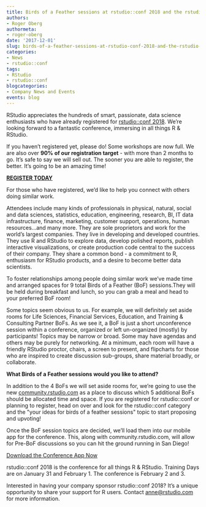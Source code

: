 ```yaml
---
title: Birds of a Feather sessions at rstudio::conf 2018 and the rstudio::conf app!
authors:
- Roger Oberg
authormeta: 
- roger-oberg
date: '2017-12-01'
slug: birds-of-a-feather-sessions-at-rstudio-conf-2018-and-the-rstudio-conf-app
categories:
- News
- rstudio::conf
tags:
- RStudio
- rstudio::conf
blogcategories:
- Company News and Events
events: blog
---
```



RStudio appreciates the hundreds of smart, passionate, data science enthusiasts who have already registered for [rstudio::conf 2018](https://www.rstudio.com/conference/). We’re looking forward to a fantastic conference, immersing in all things R & RStudio.

If you haven’t registered yet, please do! Some workshops are now full. We are also over **90% of our registration target** - with more than 2 months to go. It’s safe to say we will sell out. The sooner you are able to register, the better. It’s going to be an amazing time!

**[REGISTER TODAY](https://www.rstudio.com/conference/rstudioconf-tickets/)**

For those who have registered, we’d like to help you connect with others doing similar work. 

Attendees include many kinds of professionals in physical, natural, social and data sciences, statistics, education, engineering, research, BI, IT data infrastructure, finance, marketing, customer support, operations, human resources...and many more. They are sole proprietors and work for the world’s largest companies. They live in developing and developed countries. They use R and RStudio to explore data, develop polished reports, publish interactive visualizations, or create production code central to the success of their company. They share a common bond - a commitment to R, enthusiasm for RStudio products, and a desire to become better data scientists.

To foster relationships among people doing similar work we’ve made time and arranged spaces for 9 total Birds of a Feather (BoF) sessions.They will be held during breakfast and lunch, so you can grab a meal and head to your preferred BoF room!

Some topics seem obvious to us. For example, we will definitely set aside rooms for Life Sciences, Financial Services, Education, and Training & Consulting Partner BoFs. As we see it, a BoF is just a short unconference session within a conference, organized or left un-organized (mostly) by participants! Topics may be narrow or broad. Some may have agendas and others may be purely for networking. At a minimum, each room will have a friendly RStudio proctor, chairs, a screen to present, and flipcharts for those who are inspired to create discussion sub-groups, share material broadly, or collaborate.

**What Birds of a Feather sessions would you like to attend?**

In addition to the 4 BoFs we will set aside rooms for, we’re going to use the new [community.rstudio.com](https://community.rstudio.com/) as a place to discuss which 5 additional BoFs should be allocated time and space. If you are registered for rstudio::conf or planning to register, head on over and look for the rstudio::conf category and the "your ideas for birds of a feather sessions" topic to start proposing and upvoting!

Once the BoF session topics are decided, we’ll load them into our mobile app for the conference. This, along with community.rstudio.com, will allow for Pre-BoF discussions so you can hit the ground running in San Diego!

[Download the Conference App Now](https://get.eventedge.com/rstudioconf/)

rstudio::conf 2018 is the conference for all things R & RStudio. Training Days are on January 31 and February 1. The conference is February 2 and 3.

Interested in having your company sponsor rstudio::conf 2018? It’s a unique opportunity to share your support for R users. Contact anne@rstudio.com for more information.

